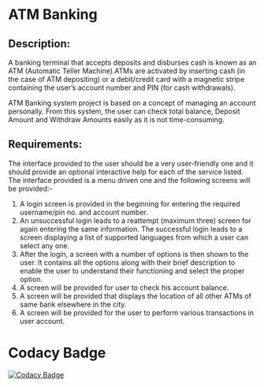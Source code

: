 # ATM Banking

## Description:

A banking terminal that accepts deposits and disburses cash is known as an ATM (Automatic Teller Machine).ATMs are activated by inserting cash (in the case of ATM depositing) or a debit/credit card with a magnetic stripe containing the user’s account number and PIN (for cash withdrawals).

ATM Banking system project is based on a concept of managing an account personally. From this system, the user can check total balance, Deposit Amount and Withdraw Amounts easily as it is not time-consuming.

## Requirements:

The interface provided to the user should be a very user-friendly one and it should provide an optional interactive help for each of the service listed. The interface provided is a menu driven one and the following screens will be provided:-

1. A login screen is provided in the beginning for entering the required username/pin no. and account number.
2. An unsuccessful login leads to a reattempt (maximum three) screen for again entering the same information. The successful login leads to a screen displaying a list of supported languages from which a user can select any one.
3. After the login, a screen with a number of options is then shown to the user. It contains all the options along with their brief description to enable the user to understand their functioning and select the proper option.
4. A screen will be provided for user to check his account balance.
5. A screen will be provided that displays the location of all other ATMs of same bank elsewhere in the city.
6. A screen will be provided for the user to perform various transactions in user account.

# Codacy Badge
[![Codacy Badge](https://app.codacy.com/project/badge/Grade/41934f9e1744482cab4b7b3f2ed841d7)](https://www.codacy.com/gh/Gp-4/M1_ProjectGoal_-Type-/dashboard?utm_source=github.com&amp;utm_medium=referral&amp;utm_content=Gp-4/M1_ProjectGoal_-Type-&amp;utm_campaign=Badge_Grade)
